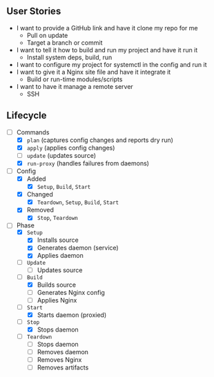 ## User Stories

- I want to provide a GitHub link and have it clone my repo for me
  - Pull on update
  - Target a branch or commit
- I want to tell it how to build and run my project and have it run it
  - Install system deps, build, run
- I want to configure my project for systemctl in the config and run it
- I want to give it a Nginx site file and have it integrate it
  - Build or run-time modules/scripts
- I want to have it manage a remote server
  - SSH

## Lifecycle

- [ ] Commands
  - [x] `plan` (captures config changes and reports dry run)
  - [x] `apply` (applies config changes)
  - [ ] `update` (updates source)
  - [x] `run-proxy` (handles failures from daemons)
- [ ] Config
  - [x] Added
    - [x] `Setup`, `Build`, `Start`
  - [x] Changed
    - [x] `Teardown`, `Setup`, `Build`, `Start`
  - [x] Removed
    - [x] `Stop`, `Teardown`
- [ ] Phase
  - [x] `Setup`
    - [x] Installs source
    - [x] Generates daemon (service)
    - [x] Applies daemon
  - [ ] `Update`
    - [ ] Updates source
  - [ ] `Build`
    - [x] Builds source
    - [ ] Generates Nginx config
    - [ ] Applies Nginx
  - [ ] `Start`
    - [x] Starts daemon (proxied)
  - [ ] `Stop`
    - [x] Stops daemon
  - [ ] `Teardown`
    - [ ] Stops daemon
    - [ ] Removes daemon
    - [ ] Removes Nginx
    - [ ] Removes artifacts
